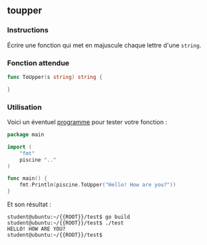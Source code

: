 ## toupper

### Instructions

Écrire une fonction qui met en majuscule chaque lettre d'une `string`.

### Fonction attendue

```go
func ToUpper(s string) string {

}
```

### Utilisation

Voici un éventuel [programme](TODO-LINK) pour tester votre fonction :

```go
package main

import (
	"fmt"
	piscine ".."
)

func main() {
	fmt.Println(piscine.ToUpper("Hello! How are you?"))
}
```

Et son résultat :

```console
student@ubuntu:~/{{ROOT}}/test$ go build
student@ubuntu:~/{{ROOT}}/test$ ./test
HELLO! HOW ARE YOU?
student@ubuntu:~/{{ROOT}}/test$
```
